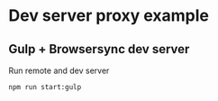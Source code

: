 # Dev server proxy example

## Gulp + Browsersync dev server

Run remote and dev server

```
npm run start:gulp 
```
